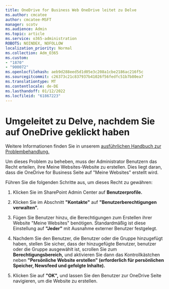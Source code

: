 ```yaml
---
title: OneDrive for Business Web OneDrive leitet zu Delve
ms.author: cmcatee
author: cmcatee-MSFT
manager: scotv
ms.audience: Admin
ms.topic: article
ms.service: o365-administration
ROBOTS: NOINDEX, NOFOLLOW
localization_priority: Normal
ms.collection: Adm_O365
ms.custom:
- "1870"
- "900072"
ms.openlocfilehash: aeb9d288eed5d1d05e3c208a1cbe2186ac216f5c
ms.sourcegitcommit: c26373c21c837937b41026f56fedfc51b7b80ea7
ms.translationtype: MT
ms.contentlocale: de-DE
ms.lasthandoff: 01/12/2022
ms.locfileid: "61867223"
---
```

# <a name="redirected-to-delve-after-you-click-onedrive"></a>Umgeleitet zu Delve, nachdem Sie auf OneDrive geklickt haben

Weitere Informationen finden Sie in unserem [ausführlichen Handbuch zur Problembehandlung.](https://docs.microsoft.com/sharepoint/support/sites/troubleshooting-guide-for-sites-stopped-at-provisioning)

Um dieses Problem zu beheben, muss der Administrator Benutzern das Recht erteilen, ihre Meine Websites-Website zu erstellen. Dies liegt daran, dass die OneDrive for Business Seite auf "Meine Websites" erstellt wird.

Führen Sie die folgenden Schritte aus, um dieses Recht zu gewähren:

1. Klicken Sie im SharePoint Admin Center auf **Benutzerprofile.**

2. Klicken Sie im Abschnitt **"Kontakte"** auf **"Benutzerberechtigungen verwalten".**

3. Fügen Sie Benutzer hinzu, die Berechtigungen zum Erstellen ihrer Website "Meine Websites" benötigen. Standardmäßig ist diese Einstellung auf **"Jeder"** mit Ausnahme externer Benutzer festgelegt.

4. Nachdem Sie den Benutzer, die Benutzer oder die Gruppe hinzugefügt haben, stellen Sie sicher, dass der hinzugefügte Benutzer, benutzer oder die Gruppe ausgewählt ist, scrollen Sie zum **Berechtigungsbereich,** und aktivieren Sie dann das Kontrollkästchen neben **"Persönliche Website erstellen" (erforderlich für persönlichen Speicher, Newsfeed und gefolgte Inhalte).**

5. Klicken Sie auf **"OK",** und lassen Sie den Benutzer zur OneDrive Seite navigieren, um die Website zu erstellen.
